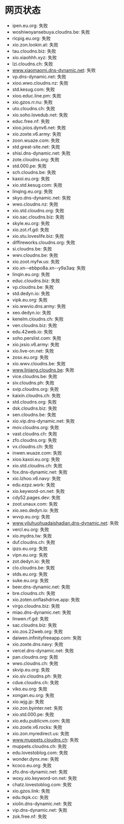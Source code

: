 # 网页状态
- ipen.eu.org: 失败
- woshiwoyansebuya.cloudns.be: 失败
- ricpig.eu.org: 失败
- xio.zon.lookin.at: 失败
- tau.cloudns.biz: 失败
- xio.xiaohhh.xyz: 失败
- lzi.cloudns.ch: 失败
- www.xiaomaomi.dns-dynamic.net: 失败
- vp.dns-dynamic.net: 失败
- xioo.wwo.cloudns.nz: 失败
- std.kesug.com: 失败
- xioo.educ.line.pm: 失败
- xio.gzos.rr.nu: 失败
- uto.cloudns.ch: 失败
- xio.soho.lovedub.net: 失败
- educ.free.nf: 失败
- xioo.jxios.dynv6.net: 失败
- xio.zoxte.v6.army: 失败
- zoon.wuaze.com: 失败
- std.great-site.net: 失败
- shisi.dns-dynamic.net: 失败
- zote.cloudns.org: 失败
- std.000.pe: 失败
- sch.cloudns.be: 失败
- kaxoi.eu.org: 失败
- xio.std.kesug.com: 失败
- linqing.eu.org: 失败
- skyo.dns-dynamic.net: 失败
- wwo.cloudns.nz: 失败
- xio.std.cloudns.org: 失败
- xio.sac.cloudns.biz: 失败
- skyle.eu.org: 失败
- xio.zot.rf.gd: 失败
- xio.stu.loveslife.biz: 失败
- diffireworks.cloudns.org: 失败
- si.cloudns.be: 失败
- wwv.cloudns.be: 失败
- xio.zoot.myfw.us: 失败
- xio.xn--ebbpo8a.xn--y9a3aq: 失败
- linqin.eu.org: 失败
- educ.cloudns.biz: 失败
- vp.cloudns.be: 失败
- std.dedyn.io: 失败
- vipk.eu.org: 失败
- xio.wwvio.dns.army: 失败
- xeo.dedyn.io: 失败
- kenelm.cloudns.ch: 失败
- ven.cloudns.biz: 失败
- edu.42web.io: 失败
- soho.perslist.com: 失败
- xio.jxsio.v6.army: 失败
- xio.live-on.net: 失败
- zosx.eu.org: 失败
- xio.wwv.cloudns.be: 失败
- www.liniang.cloudns.be: 失败
- vice.cloudns.be: 失败
- siv.cloudns.ph: 失败
- svip.cloudns.org: 失败
- kaixin.cloudns.ch: 失败
- std.cloudns.org: 失败
- dsk.cloudns.biz: 失败
- sen.cloudns.be: 失败
- xio.vip.dns-dynamic.net: 失败
- mov.cloudns.org: 失败
- vast.cloudns.ch: 失败
- zfo.cloudns.org: 失败
- vx.cloudns.ch: 失败
- inwen.wuaze.com: 失败
- xioo.kaxoi.eu.org: 失败
- xio.std.cloudns.ch: 失败
- fox.dns-dynamic.net: 失败
- xio.lzhoo.v6.navy: 失败
- edu.ezpz.work: 失败
- xio.keyword-on.net: 失败
- cdy52.pages.dev: 失败
- zoot.unaux.com: 失败
- xio.xeo.dedyn.io: 失败
- wvvp.eu.org: 失败
- www.yiluhuohuadaishadian.dns-dynamic.net: 失败
- vercl.eu.org: 失败
- xio.mydns.tw: 失败
- duf.cloudns.ch: 失败
- ipzo.eu.org: 失败
- vipn.eu.org: 失败
- zot.dedyn.io: 失败
- clo.cloudns.be: 失败
- stds.eu.org: 失败
- suke.eu.org: 失败
- beer.dns-dynamic.net: 失败
- bre.cloudns.ch: 失败
- xio.zoten.onflashdrive.app: 失败
- virgo.cloudns.biz: 失败
- miao.dns-dynamic.net: 失败
- linwen.rf.gd: 失败
- sac.cloudns.biz: 失败
- xio.zos.22web.org: 失败
- daiwen.infinityfreeapp.com: 失败
- xio.zoxte.dns.navy: 失败
- vercel.dns-dynamic.net: 失败
- pan.cloudns.org: 失败
- wwo.cloudns.ch: 失败
- skvip.eu.org: 失败
- xio.siv.cloudns.ph: 失败
- cdue.cloudns.ch: 失败
- viko.eu.org: 失败
- xongan.eu.org: 失败
- xio.wjg.jp: 失败
- xio.zon.byinter.net: 失败
- xio.std.000.pe: 失败
- xio.edu.publicvm.com: 失败
- xio.zoxte.v6.rocks: 失败
- xio.zon.myredirect.us: 失败
- www.muppets.cloudns.ch: 失败
- muppets.cloudns.ch: 失败
- edu.lovestoblog.com: 失败
- wonder.dynx.me: 失败
- kcoco.eu.org: 失败
- zfo.dns-dynamic.net: 失败
- woxy.xio.keyword-on.net: 失败
- chatz.lovestoblog.com: 失败
- xio.gzos.link: 失败
- edu.tkpk.cc: 失败
- xiolin.dns-dynamic.net: 失败
- vip.dns-dynamic.net: 失败
- zok.free.nf: 失败
